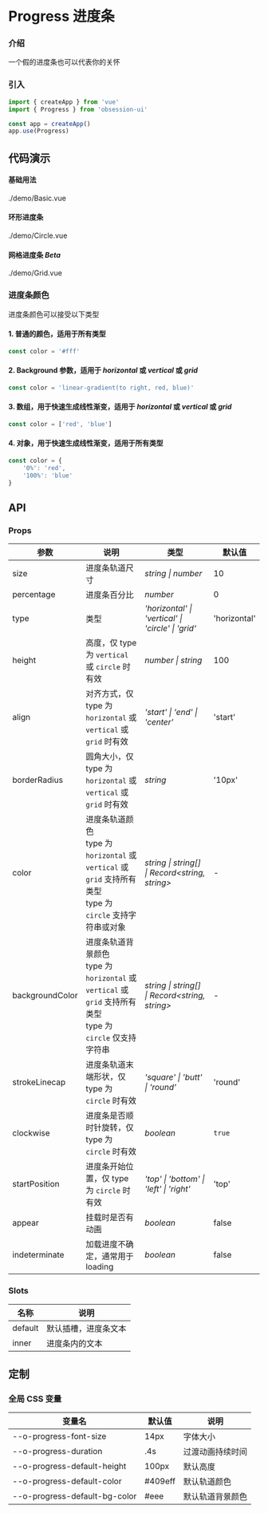 # Progress 进度条

### 介绍

一个假的进度条也可以代表你的关怀

### 引入

```js
import { createApp } from 'vue'
import { Progress } from 'obsession-ui'

const app = createApp()
app.use(Progress)
```

## 代码演示

#### 基础用法

<demo-code transform>./demo/Basic.vue</demo-code>

#### 环形进度条

<demo-code transform>./demo/Circle.vue</demo-code>

#### 网格进度条 _Beta_

<demo-code transform>./demo/Grid.vue</demo-code>

### 进度条颜色

进度条颜色可以接受以下类型

#### 1. 普通的颜色，适用于所有类型
```js
const color = '#fff'
```

#### 2. Background 参数，适用于 _horizontal_ 或 _vertical_ 或 _grid_
```js
const color = 'linear-gradient(to right, red, blue)'
```

#### 3. 数组，用于快速生成线性渐变，适用于 _horizontal_ 或 _vertical_ 或 _grid_
```js
const color = ['red', 'blue']
```

#### 4. 对象，用于快速生成线性渐变，适用于所有类型
```js
const color = {
    '0%': 'red',
    '100%': 'blue'
}
```

## API

### Props

| 参数      | 说明           | 类型                                                                | 默认值 |
| --------- | -------------- | ------------------------------------------------------------------- | ------ |
| size      | 进度条轨道尺寸       | _string \| number_          | 10     |
| percentage     | 进度条百分比   | _number_           | 0      |
| type   | 类型 | _'horizontal' \| 'vertical' \| 'circle' \| 'grid'_ | 'horizontal'      |
| height  | 高度，仅 type 为 `vertical` 或 `circle` 时有效       | _number \| string_                                                           | 100  |
| align      | 对齐方式，仅 type 为 `horizontal` 或 `vertical` 或 `grid` 时有效       | _'start' \| 'end' \| 'center'_                                                           | 'start'   |
| borderRadius | 圆角大小，仅 type 为 `horizontal` 或 `vertical` 或 `grid` 时有效     | _string_                                                    | '10px'     |
| color | 进度条轨道颜色<br>type 为 `horizontal` 或 `vertical` 或 `grid` 支持所有类型<br>type 为 `circle` 支持字符串或对象       | _string \| string[] \| Record<string, string>_                                                    | -     |
| backgroundColor | 进度条轨道背景颜色<br>type 为 `horizontal` 或 `vertical` 或 `grid` 支持所有类型<br>type 为 `circle` 仅支持字符串       | _string \| string[] \| Record<string, string>_                                                    | -     |
| strokeLinecap | 进度条轨道末端形状，仅 type 为 `circle` 时有效 | _'square' \| 'butt' \| 'round'_ | 'round' |
| clockwise | 进度条是否顺时针旋转，仅 type 为 `circle` 时有效 | _boolean_ | `true` |
| startPosition | 进度条开始位置，仅 type 为 `circle` 时有效 | _'top' \| 'bottom' \| 'left' \| 'right'_ | 'top' |
| appear | 挂载时是否有动画 | _boolean_ | false |
| indeterminate | 加载进度不确定，通常用于 loading | _boolean_ | false |

### Slots

| 名称    | 说明     |
| ------- | -------- |
| default | 默认插槽，进度条文本 |
| inner | 进度条内的文本 |

## 定制

### 全局 CSS 变量

| 变量名 | 默认值 | 说明 |
| ---- | ---- | ---- |
| --o-progress-font-size | 14px | 字体大小 |
| --o-progress-duration | .4s | 过渡动画持续时间 |
| --o-progress-default-height | 100px | 默认高度 |
| --o-progress-default-color | #409eff | 默认轨道颜色 |
| --o-progress-default-bg-color | #eee | 默认轨道背景颜色 |
